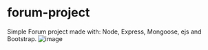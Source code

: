 # forum-project
Simple Forum project made with: Node, Express, Mongoose, ejs and Bootstrap.
![image](https://user-images.githubusercontent.com/84486718/138173306-4c82a4f1-8e0a-4ddb-89c3-8f8eeeb17e5b.png)


  
  
